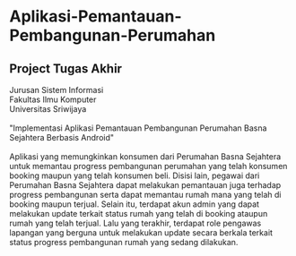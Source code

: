# Aplikasi-Pemantauan-Pembangunan-Perumahan
<h2>Project Tugas Akhir</h2> 
Jurusan Sistem Informasi 
<br>
Fakultas Ilmu Komputer 
<br>
Universitas Sriwijaya
<br><br>
"Implementasi Aplikasi Pemantauan Pembangunan Perumahan Basna Sejahtera Berbasis Android"
<br><br>
Aplikasi yang memungkinkan konsumen dari Perumahan Basna Sejahtera untuk memantau progress pembangunan perumahan yang telah konsumen booking maupun yang telah konsumen beli. Disisi lain, pegawai dari Perumahan Basna Sejahtera dapat melakukan pemantauan juga terhadap progress pembangunan serta dapat memantau rumah mana yang telah di booking maupun terjual. Selain itu, terdapat akun admin yang dapat melakukan update terkait status rumah yang telah di booking ataupun rumah yang telah terjual. Lalu yang terakhir, terdapat role pengawas lapangan yang berguna untuk melakukan update secara berkala terkait status progress pembangunan rumah yang sedang dilakukan.
